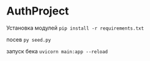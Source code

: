 # AuthProject

Установка модулей
`pip install -r requirements.txt`

посев
`py seed.py`

запуск бека
`uvicorn main:app --reload`